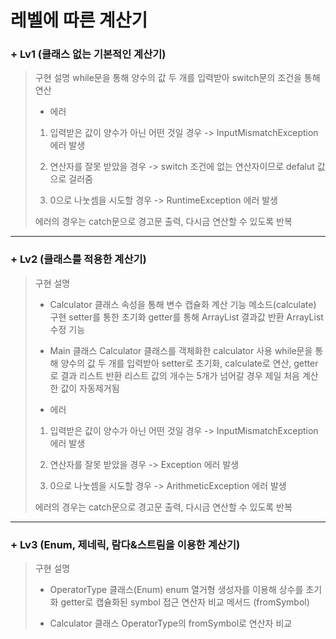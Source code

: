 # 레벨에 따른 계산기

### + Lv1 (클래스 없는 기본적인 계산기)
  

> 구현 설명
> while문을 통해 양수의 값 두 개를 입력받아 switch문의 조건을 통해 연산
>
> + 에러
> 1. 입력받은 값이 양수가 아닌 어떤 것일 경우
> -> InputMismatchException 에러 발생
>    
> 2. 연산자를 잘못 받았을 경우
> -> switch 조건에 없는 연산자이므로 defalut 값으로 걸러줌
>    
> 3. 0으로 나눗셈을 시도할 경우
> -> RuntimeException 에러 발생
>
> 에러의 경우는 catch문으로 경고문 출력, 다시금 연산할 수 있도록 반복


-------------------------------------------------------------------------------------------------------------


### + Lv2 (클래스를 적용한 계산기)


> 구현 설명
> + Calculator 클래스
> 속성을 통해 변수 캡슐화
> 계산 기능 메소드(calculate) 구현
> setter를 통한 초기화
> getter를 통해 ArrayList 결과값 반환
> ArrayList 수정 기능
>
> + Main 클래스
> Calculator 클래스를 객체화한 calculator 사용
> while문을 통해 양수의 값 두 개를 입력받아 setter로 초기화, calculate로 연산, getter로 결과 리스트 반환
> 리스트 값의 개수는 5개가 넘어갈 경우 제일 처음 계산한 값이 자동제거됨
>
> + 에러
> 1. 입력받은 값이 양수가 아닌 어떤 것일 경우
> -> InputMismatchException 에러 발생
>    
> 2. 연산자를 잘못 받았을 경우
> -> Exception 에러 발생
>    
> 3. 0으로 나눗셈을 시도할 경우
> -> ArithmeticException 에러 발생
>
> 에러의 경우는 catch문으로 경고문 출력, 다시금 연산할 수 있도록 반복


-------------------------------------------------------------------------------------------------------------


### + Lv3 (Enum, 제네릭, 람다&스트림을 이용한 계산기)


> 구현 설명
> + OperatorType 클래스(Enum)
> enum 열거형 생성자를 이용해 상수를 초기화
> getter로 캡슐화된 symbol 접근
> 연산자 비교 메서드 (fromSymbol)
>
> + Calculator 클래스
> OperatorType의 fromSymbol로 연산자 비교
> 
